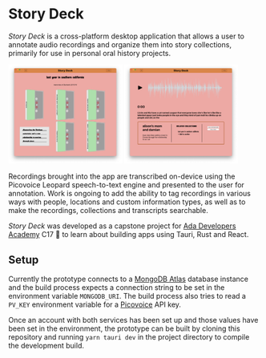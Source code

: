 # Story Deck

*Story Deck* is a cross-platform desktop application that allows a user to annotate audio recordings and organize them into story collections, primarily for use in personal oral history projects. 

<style>
    img {
    display: inline;
    width: 45%;
}
</style>

![Story collection view screen shot](screenshot.png) ![Recording view screen shot](screenshot2.png)

Recordings brought into the app are transcribed on-device using the Picovoice Leopard speech-to-text engine and presented to the user for annotation. Work is ongoing to add the ability to tag recordings in various ways with people, locations and custom information types, as well as to make the recordings, collections and transcripts searchable.

*Story Deck* was developed as a capstone project for [Ada Developers Academy](adadevelopersacademy.org) C17 💜 to learn about building apps using Tauri, Rust and React.

## Setup

Currently the prototype connects to a [MongoDB Atlas](mongodb.com) database instance and the build process expects a connection string to be set in the environment variable `MONGODB_URI`. The build process also tries to read a `PV_KEY` environment variable for a [Picovoice](picovoice.ai) API key.

Once an account with both services has been set up and those values have been set in the environment, the prototype can be built by cloning this repository and running `yarn tauri dev` in the project directory to compile the development build.

